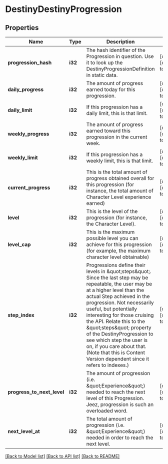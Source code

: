 # DestinyDestinyProgression

## Properties
Name | Type | Description | Notes
------------ | ------------- | ------------- | -------------
**progression_hash** | **i32** | The hash identifier of the Progression in question. Use it to look up the DestinyProgressionDefinition in static data. | [optional] [default to null]
**daily_progress** | **i32** | The amount of progress earned today for this progression. | [optional] [default to null]
**daily_limit** | **i32** | If this progression has a daily limit, this is that limit. | [optional] [default to null]
**weekly_progress** | **i32** | The amount of progress earned toward this progression in the current week. | [optional] [default to null]
**weekly_limit** | **i32** | If this progression has a weekly limit, this is that limit. | [optional] [default to null]
**current_progress** | **i32** | This is the total amount of progress obtained overall for this progression (for instance, the total amount of Character Level experience earned) | [optional] [default to null]
**level** | **i32** | This is the level of the progression (for instance, the Character Level). | [optional] [default to null]
**level_cap** | **i32** | This is the maximum possible level you can achieve for this progression (for example, the maximum character level obtainable) | [optional] [default to null]
**step_index** | **i32** | Progressions define their levels in \&quot;steps\&quot;. Since the last step may be repeatable, the user may be at a higher level than the actual Step achieved in the progression. Not necessarily useful, but potentially interesting for those cruising the API. Relate this to the \&quot;steps\&quot; property of the DestinyProgression to see which step the user is on, if you care about that. (Note that this is Content Version dependent since it refers to indexes.) | [optional] [default to null]
**progress_to_next_level** | **i32** | The amount of progression (i.e. \&quot;Experience\&quot;) needed to reach the next level of this Progression. Jeez, progression is such an overloaded word. | [optional] [default to null]
**next_level_at** | **i32** | The total amount of progression (i.e. \&quot;Experience\&quot;) needed in order to reach the next level. | [optional] [default to null]

[[Back to Model list]](../README.md#documentation-for-models) [[Back to API list]](../README.md#documentation-for-api-endpoints) [[Back to README]](../README.md)


